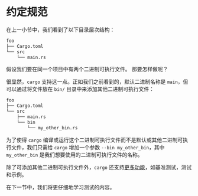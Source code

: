 # 约定规范

在上一小节中，我们看到了以下目录层次结构：

```txt
foo
├── Cargo.toml
└── src
    └── main.rs
```

假设我们要在同一个项目中有两个二进制可执行文件。 那要怎样做呢？

很显然，`cargo` 支持这一点。正如我们之前看到的，默认二进制名称是 `main`，但可以通过将文件放在 `bin/` 目录中来添加其他二进制可执行文件：

```txt
foo
├── Cargo.toml
└── src
    ├── main.rs
    └── bin
        └── my_other_bin.rs
```

为了使得 `cargo` 编译或运行这个二进制可执行文件而不是默认或其他二进制可执行文件，我们只需给 `cargo` 增加一个参数 `--bin my_other_bin`，其中 `my_other_bin` 是我们想要使用的二进制可执行文件的名称。

除了可添加其他二进制可执行文件外，`cargo` 还支持[更多功能][more features]，如基准测试，测试和示例。

在下一节中，我们将更仔细地学习测试的内容。

[more features]: https://doc.rust-lang.org/cargo/guide/project-layout.html
